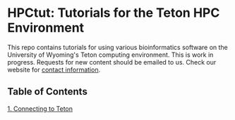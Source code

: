 # HPCtut: Tutorials for the Teton HPC Environment

This repo contains tutorials for using various bioinformatics software on the University of Wyoming's Teton computing environment.  This is work in progress.  Requests for new content should be emailed to us.  Check our website for [contact information](http://ibc.uwyo.online).


## Table of Contents

[1. Connecting to Teton](HPConnect/README.md)














